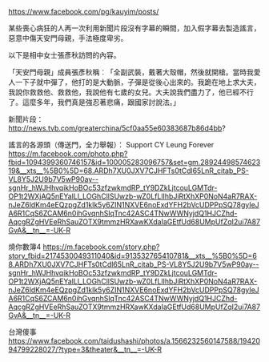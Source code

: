 
https://www.facebook.com/pg/kauyim/posts/

某些喪心病狂的人再一次利用新聞片段沒有字幕的瞬間，加入假字幕去製造謠言，惡意中傷天安門母親，手法極度卑劣。

以下是相中女士張彥秋訪問的內容。

「天安門母親」成員張彥秋稱︰「全副武裝，戴著大殼帽，然後就開槍。當時我愛人一下子就中彈了，他打的是大動脈，子彈是從後心出來的。我跪在地上求大夫，我說你救救他、救救他，我說他有七歲的女兒。大夫說我們盡力了，他已經不行了。這麼多年，我們真是強忍著悲痛，跟國家討說法。」

新聞片段：
http://news.tvb.com/greaterchina/5cf0aa55e60383687b86d4bb?

謠言的各源頭（傳送門，全力舉報）：
Support CY Leung Forever
https://m.facebook.com/photo.php?fbid=1094399360746157&id=100005283096757&set=gm.2892449857462319&__xts__%5B0%5D=68.ARDh7XU0JXV7CJHFTs0tCdl65LnR_citab_PS-VL8Y5J2U9b7V5wP90ay--sgnHr_hWJHhvqikHoBOc53zfzwkmdRP_tY9DZkLjtcouLGMTdr-OP1t2WXjAQ5nEYalLl_LOGhCllSUwzb-wZ0LfLlIhbJiRtXhXP0NoN4aR7RAX-nJeZ6ldKm4eEQzpgZd1klk5y6ZIN1NXVE6noExdYFH2bVcUDPPpSQ78gyIeJA6R1CqS6ZCAM6n0ihGvqnhSlqTnc42ASC4TNwWWNyjdQ1HJCZhd-AqcgRZgHVEeRhSauZOTX9tmmzHRXawKXdaIaGEtfUd68UMpUfZqI2ui7A87GvA&__tn__=-UK-R

燒你數簿4
https://m.facebook.com/story.php?story_fbid=2174530049311040&id=913532765410781&__xts__%5B0%5D=68.ARDh7XU0JXV7CJHFTs0tCdl65LnR_citab_PS-VL8Y5J2U9b7V5wP90ay--sgnHr_hWJHhvqikHoBOc53zfzwkmdRP_tY9DZkLjtcouLGMTdr-OP1t2WXjAQ5nEYalLl_LOGhCllSUwzb-wZ0LfLlIhbJiRtXhXP0NoN4aR7RAX-nJeZ6ldKm4eEQzpgZd1klk5y6ZIN1NXVE6noExdYFH2bVcUDPPpSQ78gyIeJA6R1CqS6ZCAM6n0ihGvqnhSlqTnc42ASC4TNwWWNyjdQ1HJCZhd-AqcgRZgHVEeRhSauZOTX9tmmzHRXawKXdaIaGEtfUd68UMpUfZqI2ui7A87GvA&__tn__=-UK-R

台灣傻事
https://www.facebook.com/taidushashi/photos/a.1566232560147588/1942094799228027/?type=3&theater&__tn__=-UK-R